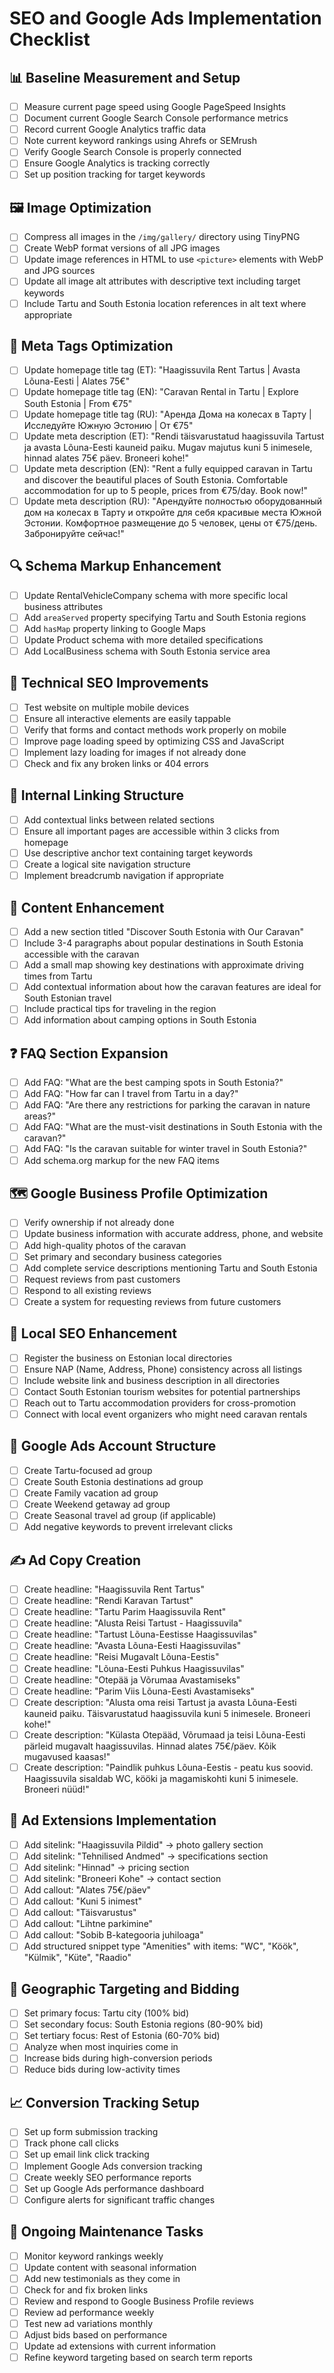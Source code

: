 # SEO and Google Ads Implementation Checklist

## 📊 Baseline Measurement and Setup

- [ ] Measure current page speed using Google PageSpeed Insights
- [ ] Document current Google Search Console performance metrics
- [ ] Record current Google Analytics traffic data
- [ ] Note current keyword rankings using Ahrefs or SEMrush
- [ ] Verify Google Search Console is properly connected
- [ ] Ensure Google Analytics is tracking correctly
- [ ] Set up position tracking for target keywords

## 🖼️ Image Optimization

- [ ] Compress all images in the `/img/gallery/` directory using TinyPNG
- [ ] Create WebP format versions of all JPG images
- [ ] Update image references in HTML to use `<picture>` elements with WebP and JPG sources
- [ ] Update all image alt attributes with descriptive text including target keywords
- [ ] Include Tartu and South Estonia location references in alt text where appropriate

## 📝 Meta Tags Optimization

- [ ] Update homepage title tag (ET): "Haagissuvila Rent Tartus | Avasta Lõuna-Eesti | Alates 75€"
- [ ] Update homepage title tag (EN): "Caravan Rental in Tartu | Explore South Estonia | From €75"
- [ ] Update homepage title tag (RU): "Аренда Дома на колесах в Тарту | Исследуйте Южную Эстонию | От €75"
- [ ] Update meta description (ET): "Rendi täisvarustatud haagissuvila Tartust ja avasta Lõuna-Eesti kauneid paiku. Mugav majutus kuni 5 inimesele, hinnad alates 75€ päev. Broneeri kohe!"
- [ ] Update meta description (EN): "Rent a fully equipped caravan in Tartu and discover the beautiful places of South Estonia. Comfortable accommodation for up to 5 people, prices from €75/day. Book now!"
- [ ] Update meta description (RU): "Арендуйте полностью оборудованный дом на колесах в Тарту и откройте для себя красивые места Южной Эстонии. Комфортное размещение до 5 человек, цены от €75/день. Забронируйте сейчас!"

## 🔍 Schema Markup Enhancement

- [ ] Update RentalVehicleCompany schema with more specific local business attributes
- [ ] Add `areaServed` property specifying Tartu and South Estonia regions
- [ ] Add `hasMap` property linking to Google Maps
- [ ] Update Product schema with more detailed specifications
- [ ] Add LocalBusiness schema with South Estonia service area

## 📱 Technical SEO Improvements

- [ ] Test website on multiple mobile devices
- [ ] Ensure all interactive elements are easily tappable
- [ ] Verify that forms and contact methods work properly on mobile
- [ ] Improve page loading speed by optimizing CSS and JavaScript
- [ ] Implement lazy loading for images if not already done
- [ ] Check and fix any broken links or 404 errors

## 🔄 Internal Linking Structure

- [ ] Add contextual links between related sections
- [ ] Ensure all important pages are accessible within 3 clicks from homepage
- [ ] Use descriptive anchor text containing target keywords
- [ ] Create a logical site navigation structure
- [ ] Implement breadcrumb navigation if appropriate

## 📄 Content Enhancement

- [ ] Add a new section titled "Discover South Estonia with Our Caravan"
- [ ] Include 3-4 paragraphs about popular destinations in South Estonia accessible with the caravan
- [ ] Add a small map showing key destinations with approximate driving times from Tartu
- [ ] Add contextual information about how the caravan features are ideal for South Estonian travel
- [ ] Include practical tips for traveling in the region
- [ ] Add information about camping options in South Estonia

## ❓ FAQ Section Expansion

- [ ] Add FAQ: "What are the best camping spots in South Estonia?"
- [ ] Add FAQ: "How far can I travel from Tartu in a day?"
- [ ] Add FAQ: "Are there any restrictions for parking the caravan in nature areas?"
- [ ] Add FAQ: "What are the must-visit destinations in South Estonia with the caravan?"
- [ ] Add FAQ: "Is the caravan suitable for winter travel in South Estonia?"
- [ ] Add schema.org markup for the new FAQ items

## 🗺️ Google Business Profile Optimization

- [ ] Verify ownership if not already done
- [ ] Update business information with accurate address, phone, and website
- [ ] Add high-quality photos of the caravan
- [ ] Set primary and secondary business categories
- [ ] Add complete service descriptions mentioning Tartu and South Estonia
- [ ] Request reviews from past customers
- [ ] Respond to all existing reviews
- [ ] Create a system for requesting reviews from future customers

## 📍 Local SEO Enhancement

- [ ] Register the business on Estonian local directories
- [ ] Ensure NAP (Name, Address, Phone) consistency across all listings
- [ ] Include website link and business description in all directories
- [ ] Contact South Estonian tourism websites for potential partnerships
- [ ] Reach out to Tartu accommodation providers for cross-promotion
- [ ] Connect with local event organizers who might need caravan rentals

## 📢 Google Ads Account Structure

- [ ] Create Tartu-focused ad group
- [ ] Create South Estonia destinations ad group
- [ ] Create Family vacation ad group
- [ ] Create Weekend getaway ad group
- [ ] Create Seasonal travel ad group (if applicable)
- [ ] Add negative keywords to prevent irrelevant clicks

## ✍️ Ad Copy Creation

- [ ] Create headline: "Haagissuvila Rent Tartus"
- [ ] Create headline: "Rendi Karavan Tartust"
- [ ] Create headline: "Tartu Parim Haagissuvila Rent"
- [ ] Create headline: "Alusta Reisi Tartust - Haagissuvila"
- [ ] Create headline: "Tartust Lõuna-Eestisse Haagissuvilas"
- [ ] Create headline: "Avasta Lõuna-Eesti Haagissuvilas"
- [ ] Create headline: "Reisi Mugavalt Lõuna-Eestis"
- [ ] Create headline: "Lõuna-Eesti Puhkus Haagissuvilas"
- [ ] Create headline: "Otepää ja Võrumaa Avastamiseks"
- [ ] Create headline: "Parim Viis Lõuna-Eesti Avastamiseks"
- [ ] Create description: "Alusta oma reisi Tartust ja avasta Lõuna-Eesti kauneid paiku. Täisvarustatud haagissuvila kuni 5 inimesele. Broneeri kohe!"
- [ ] Create description: "Külasta Otepääd, Võrumaad ja teisi Lõuna-Eesti pärleid mugavalt haagissuvilas. Hinnad alates 75€/päev. Kõik mugavused kaasas!"
- [ ] Create description: "Paindlik puhkus Lõuna-Eestis - peatu kus soovid. Haagissuvila sisaldab WC, kööki ja magamiskohti kuni 5 inimesele. Broneeri nüüd!"

## 🔗 Ad Extensions Implementation

- [ ] Add sitelink: "Haagissuvila Pildid" → photo gallery section
- [ ] Add sitelink: "Tehnilised Andmed" → specifications section
- [ ] Add sitelink: "Hinnad" → pricing section
- [ ] Add sitelink: "Broneeri Kohe" → contact section
- [ ] Add callout: "Alates 75€/päev"
- [ ] Add callout: "Kuni 5 inimest"
- [ ] Add callout: "Täisvarustus"
- [ ] Add callout: "Lihtne parkimine"
- [ ] Add callout: "Sobib B-kategooria juhiloaga"
- [ ] Add structured snippet type "Amenities" with items: "WC", "Köök", "Külmik", "Küte", "Raadio"

## 🎯 Geographic Targeting and Bidding

- [ ] Set primary focus: Tartu city (100% bid)
- [ ] Set secondary focus: South Estonia regions (80-90% bid)
- [ ] Set tertiary focus: Rest of Estonia (60-70% bid)
- [ ] Analyze when most inquiries come in
- [ ] Increase bids during high-conversion periods
- [ ] Reduce bids during low-activity times

## 📈 Conversion Tracking Setup

- [ ] Set up form submission tracking
- [ ] Track phone call clicks
- [ ] Set up email link click tracking
- [ ] Implement Google Ads conversion tracking
- [ ] Create weekly SEO performance reports
- [ ] Set up Google Ads performance dashboard
- [ ] Configure alerts for significant traffic changes

## 🔄 Ongoing Maintenance Tasks

- [ ] Monitor keyword rankings weekly
- [ ] Update content with seasonal information
- [ ] Add new testimonials as they come in
- [ ] Check for and fix broken links
- [ ] Review and respond to Google Business Profile reviews
- [ ] Review ad performance weekly
- [ ] Test new ad variations monthly
- [ ] Adjust bids based on performance
- [ ] Update ad extensions with current information
- [ ] Refine keyword targeting based on search term reports